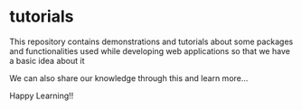 # tutorials
 
This repository contains demonstrations and tutorials about some packages and functionalities used while developing web applications so that we have a basic idea about it

We can also share our knowledge through this and learn more...

Happy Learning!!

